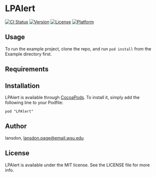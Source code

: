 # LPAlert

[![CI Status](http://img.shields.io/travis/lansdon/LPAlert.svg?style=flat)](https://travis-ci.org/lansdon/LPAlert)
[![Version](https://img.shields.io/cocoapods/v/LPAlert.svg?style=flat)](http://cocoadocs.org/docsets/LPAlert)
[![License](https://img.shields.io/cocoapods/l/LPAlert.svg?style=flat)](http://cocoadocs.org/docsets/LPAlert)
[![Platform](https://img.shields.io/cocoapods/p/LPAlert.svg?style=flat)](http://cocoadocs.org/docsets/LPAlert)

## Usage

To run the example project, clone the repo, and run `pod install` from the Example directory first.

## Requirements

## Installation

LPAlert is available through [CocoaPods](http://cocoapods.org). To install
it, simply add the following line to your Podfile:

    pod "LPAlert"

## Author

lansdon, lansdon.page@email.wsu.edu

## License

LPAlert is available under the MIT license. See the LICENSE file for more info.

